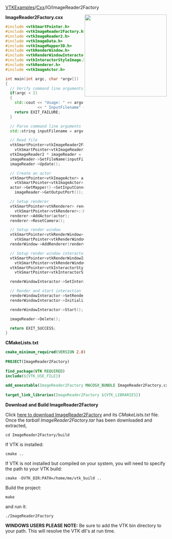 [VTKExamples](Home)/[Cxx](Cxx)/IO/ImageReader2Factory

<img align="right" src="https://github.com/lorensen/VTKExamples/raw/master/Testing/Baseline/IO/TestImageReader2Factory.png" width="256" />

**ImageReader2Factory.cxx**
```c++
#include <vtkSmartPointer.h>
#include <vtkImageReader2Factory.h>
#include <vtkImageReader2.h>
#include <vtkImageData.h>
#include <vtkImageMapper3D.h>
#include <vtkRenderWindow.h>
#include <vtkRenderWindowInteractor.h>
#include <vtkInteractorStyleImage.h>
#include <vtkRenderer.h>
#include <vtkImageActor.h>

int main(int argc, char *argv[])
{
  // Verify command line arguments
  if(argc < 2)
  {
    std::cout << "Usage: " << argv[0]
              << " InputFilename" << std::endl;
    return EXIT_FAILURE;
  }

  // Parse command line arguments
  std::string inputFilename = argv[1];

  // Read file
  vtkSmartPointer<vtkImageReader2Factory> readerFactory =
    vtkSmartPointer<vtkImageReader2Factory>::New();
  vtkImageReader2 * imageReader = readerFactory->CreateImageReader2(inputFilename.c_str());
  imageReader->SetFileName(inputFilename.c_str());
  imageReader->Update();

  // Create an actor
  vtkSmartPointer<vtkImageActor> actor =
    vtkSmartPointer<vtkImageActor>::New();
  actor->GetMapper()->SetInputConnection(
    imageReader->GetOutputPort());

  // Setup renderer
  vtkSmartPointer<vtkRenderer> renderer =
    vtkSmartPointer<vtkRenderer>::New();
  renderer->AddActor(actor);
  renderer->ResetCamera();

  // Setup render window
  vtkSmartPointer<vtkRenderWindow> renderWindow =
    vtkSmartPointer<vtkRenderWindow>::New();
  renderWindow->AddRenderer(renderer);

  // Setup render window interactor
  vtkSmartPointer<vtkRenderWindowInteractor> renderWindowInteractor =
    vtkSmartPointer<vtkRenderWindowInteractor>::New();
  vtkSmartPointer<vtkInteractorStyleImage> style =
    vtkSmartPointer<vtkInteractorStyleImage>::New();

  renderWindowInteractor->SetInteractorStyle(style);

  // Render and start interaction
  renderWindowInteractor->SetRenderWindow(renderWindow);
  renderWindowInteractor->Initialize();

  renderWindowInteractor->Start();

  imageReader->Delete();

  return EXIT_SUCCESS;
}
```
**CMakeLists.txt**
```cmake
cmake_minimum_required(VERSION 2.8)
 
PROJECT(ImageReader2Factory)
 
find_package(VTK REQUIRED)
include(${VTK_USE_FILE})
 
add_executable(ImageReader2Factory MACOSX_BUNDLE ImageReader2Factory.cxx)
 
target_link_libraries(ImageReader2Factory ${VTK_LIBRARIES})
```

**Download and Build ImageReader2Factory**

Click [here to download ImageReader2Factory](https://github.com/lorensen/VTKWikiExamplesTarballs/raw/master/ImageReader2Factory.tar) and its *CMakeLists.txt* file.
Once the *tarball ImageReader2Factory.tar* has been downloaded and extracted,
```
cd ImageReader2Factory/build 
```
If VTK is installed:
```
cmake ..
```
If VTK is not installed but compiled on your system, you will need to specify the path to your VTK build:
```
cmake -DVTK_DIR:PATH=/home/me/vtk_build ..
```
Build the project:
```
make
```
and run it:
```
./ImageReader2Factory
```
**WINDOWS USERS PLEASE NOTE:** Be sure to add the VTK bin directory to your path. This will resolve the VTK dll's at run time.

